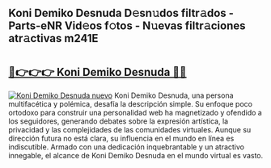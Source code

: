 ## Koni Demiko Desnuda D𝚎sn𝚞dos filtr𝚊dos - Parts-eNR Vid𝚎os f𝚘tos - N𝚞evas filtr𝚊ciones atr𝚊ctivas m241E

# <h2><a href="http://mbch8gb.tromn.icu/?c=Koni+Demiko+Desnuda">🔗👉👉👉 Koni Demiko Desnuda 🔗🔗</a></h2>

[![Koni Demiko Desnuda nuevo](https://i.imgur.com/pEAQMta.gif)](http://mbch8gb.tromn.icu/?c=Koni+Demiko+Desnuda)
Koni Demiko Desnuda, una persona multifacética y polémica, desafía la descripción simple. Su enfoque poco ortodoxo para construir una personalidad web ha magnetizado y ofendido a los seguidores, generando debates sobre la expresión artística, la privacidad y las complejidades de las comunidades virtuales. Aunque su dirección futura no está clara, su influencia en el mundo en línea es indiscutible. Armado con una dedicación inquebrantable y un atractivo innegable, el alcance de Koni Demiko Desnuda en el mundo virtual es vasto.
